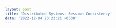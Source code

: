 ```yaml
---
layout: post
title: 'Distributed Systems: Session Consistency'
date: '2022-12-04 23:23:21 +0530'
---
```

